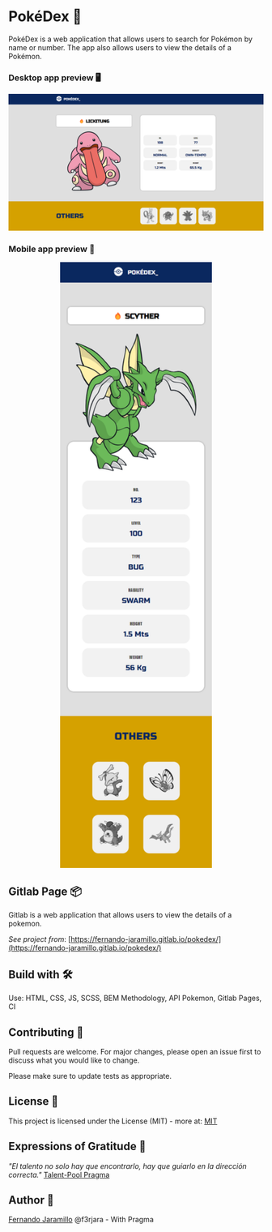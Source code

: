 # PokéDex  🚀

PokéDex is a web application that allows users to search for Pokémon by name or number. The app also allows users to view the details of a Pokémon.

### Desktop app preview 🖥️
<img title="App in Desktop" alt="PokeDex for Desktop" src="/public/assets/img/PokeDex.png">

### Mobile app preview 📲
<div align="center">
  <img title="App in Desktop" alt="PokeDex for Mobile" src="/public/assets/img/PokeDex-mobile.png" width=300px>
</div>

## Gitlab Page 📦

Gitlab is a web application that allows users to view the details of a pokemon.

*See project from*: [https://fernando-jaramillo.gitlab.io/pokedex/](https://fernando-jaramillo.gitlab.io/pokedex/)

## Build with 🛠️

Use: HTML, CSS, JS, SCSS, BEM Methodology, API Pokemon, Gitlab Pages, CI

## Contributing 👾
Pull requests are welcome. For major changes, please open an issue first to discuss what you would like to change.

Please make sure to update tests as appropriate.

## License 📄
This project is licensed under the License (MIT) - more at: [MIT](https://choosealicense.com/licenses/mit/)

## Expressions of Gratitude 🎁
*"El talento no solo hay que encontrarlo, hay que guiarlo en la dirección correcta."*
[Talent-Pool Pragma](https://www.pragma.com.co/sobre-pragma)


## Author 🤖
[Fernando Jaramillo](https://fernando-jaramillo.com/) @f3rjara - With Pragma 